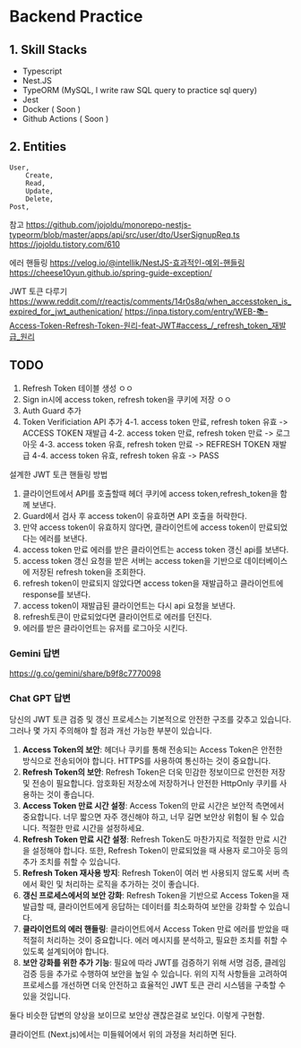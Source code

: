 # Backend Practice

## 1. Skill Stacks

- Typescript
- Nest.JS
- TypeORM (MySQL, I write raw SQL query to practice sql query)
- Jest
- Docker ( Soon )
- Github Actions ( Soon )

## 2. Entities

    User,
        Create,
        Read,
        Update,
        Delete,
    Post,

참고
https://github.com/jojoldu/monorepo-nestjs-typeorm/blob/master/apps/api/src/user/dto/UserSignupReq.ts
https://jojoldu.tistory.com/610

에러 핸들링
https://velog.io/@intellik/NestJS-효과적인-예외-핸들링
https://cheese10yun.github.io/spring-guide-exception/

JWT 토큰 다루기
https://www.reddit.com/r/reactjs/comments/14r0s8q/when_accesstoken_is_expired_for_jwt_authenication/
https://inpa.tistory.com/entry/WEB-📚-Access-Token-Refresh-Token-원리-feat-JWT#access_/_refresh_token_재발급_원리

## TODO

1. Refresh Token 테이블 생성 ㅇㅇ
2. Sign in시에 access token, refresh token을 쿠키에 저장 ㅇㅇ
3. Auth Guard 추가
4. Token Verificiation API 추가
   4-1. access token 만료, refresh token 유효 -> ACCESS TOKEN 재발급
   4-2. access token 만료, refresh token 만료 -> 로그아웃
   4-3. access token 유효, refresh token 만료 -> REFRESH TOKEN 재발급
   4-4. access token 유효, refresh token 유효 -> PASS

설계한 JWT 토큰 핸들링 방법

1. 클라이언트에서 API를 호출할때 헤더 쿠키에 access token,refresh_token을 함께 보낸다.
2. Guard에서 검사 후 access token이 유효하면 API 호출을 허락한다.
3. 만약 access token이 유효하지 않다면, 클라이언트에 access token이 만료되었다는 에러를 보낸다.
4. access token 만료 에러를 받은 클라이언트는 access token 갱신 api를 보낸다.
5. access token 갱신 요청을 받은 서버는 access token을 기반으로 데이터베이스에 저장된 refresh token을 조회한다.
6. refresh token이 만료되지 않았다면 access token을 재발급하고 클라이언트에 response를 보낸다.
7. access token이 재발급된 클라이언트는 다시 api 요청을 보낸다.
8. refresh토큰이 만료되었다면 클라이언트로 에러를 던진다.
9. 에러를 받은 클라이언트는 유저를 로그아웃 시킨다.

### Gemini 답변

https://g.co/gemini/share/b9f8c7770098

### Chat GPT 답변

당신의 JWT 토큰 검증 및 갱신 프로세스는 기본적으로 안전한 구조를 갖추고 있습니다. 그러나 몇 가지 주의해야 할 점과 개선 가능한 부분이 있습니다.

1. **Access Token의 보안**: 헤더나 쿠키를 통해 전송되는 Access Token은 안전한 방식으로 전송되어야 합니다. HTTPS를 사용하여 통신하는 것이 중요합니다.
2. **Refresh Token의 보안**: Refresh Token은 더욱 민감한 정보이므로 안전한 저장 및 전송이 필요합니다. 암호화된 저장소에 저장하거나 안전한 HttpOnly 쿠키를 사용하는 것이 좋습니다.
3. **Access Token 만료 시간 설정**: Access Token의 만료 시간은 보안적 측면에서 중요합니다. 너무 짧으면 자주 갱신해야 하고, 너무 길면 보안상 위험이 될 수 있습니다. 적절한 만료 시간을 설정하세요.
4. **Refresh Token 만료 시간 설정**: Refresh Token도 마찬가지로 적절한 만료 시간을 설정해야 합니다. 또한, Refresh Token이 만료되었을 때 사용자 로그아웃 등의 추가 조치를 취할 수 있습니다.
5. **Refresh Token 재사용 방지**: Refresh Token이 여러 번 사용되지 않도록 서버 측에서 확인 및 처리하는 로직을 추가하는 것이 좋습니다.
6. **갱신 프로세스에서의 보안 강화**: Refresh Token을 기반으로 Access Token을 재발급할 때, 클라이언트에게 응답하는 데이터를 최소화하여 보안을 강화할 수 있습니다.
7. **클라이언트의 에러 핸들링**: 클라이언트에서 Access Token 만료 에러를 받았을 때 적절히 처리하는 것이 중요합니다. 에러 메시지를 분석하고, 필요한 조치를 취할 수 있도록 설계되어야 합니다.
8. **보안 강화를 위한 추가 기능**: 필요에 따라 JWT를 검증하기 위해 서명 검증, 클레임 검증 등을 추가로 수행하여 보안을 높일 수 있습니다.
   위의 지적 사항들을 고려하여 프로세스를 개선하면 더욱 안전하고 효율적인 JWT 토큰 관리 시스템을 구축할 수 있을 것입니다.

둘다 비슷한 답변의 양상을 보이므로 보안상 괜찮은걸로 보인다. 이렇게 구현함.

클라이언트 (Next.js)에서는 미들웨어에서 위의 과정을 처리하면 된다.
